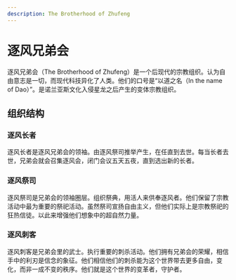 ```yaml
---
description: The Brotherhood of Zhufeng
---
```


# 逐风兄弟会

逐风兄弟会（The Brotherhood of Zhufeng）是一个后现代的宗教组织。认为自由意志是一切，而现代科技异化了人类。他们的口号是“以道之名（In the name of Dao）”。是诺兰亚斯文化入侵星龙之后产生的变体宗教组织。

## 组织结构

### 逐风长者

逐风长者是逐风兄弟会的领袖。由逐风祭司推举产生，在任直到去世。每当长者去世，兄弟会就会召集逐风会，闭门会议五天五夜，直到选出新的长者。

### 逐风祭司

逐风祭司是兄弟会的领袖圈层。组织祭典，用活人来供奉逐风者。他们保留了宗教活动中最为重要的祭祀活动。虽然祭司宣扬自由主义，但他们实际上是宗教祭祀的狂热信徒。以此来增强他们想象中的超自然力量。

### 逐风刺客

逐风刺客是兄弟会里的武士。执行重要的刺杀活动。他们拥有兄弟会的荣耀，相信手中的利刃是信念的象征。他们相信他们的刺杀能为这个世界带去更多自由，变化，而非一成不变的秩序。他们就是这个世界的变革者，守护者。

